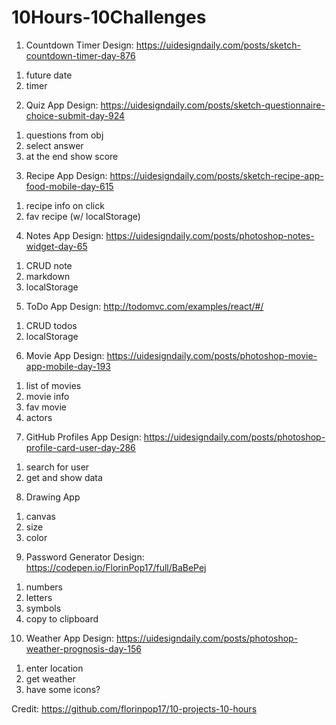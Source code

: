 # 10Hours-10Challenges

1. Countdown Timer
Design: https://uidesigndaily.com/posts/sketch-countdown-timer-day-876
<ol>
  <li>future date</li>
  <li>timer</li>
 </ol>

2. Quiz App
Design: https://uidesigndaily.com/posts/sketch-questionnaire-choice-submit-day-924
<ol>
  <li>questions from obj</li>
  <li>select answer</li>
  <li>at the end show score</li>
</ol>

3. Recipe App
Design: https://uidesigndaily.com/posts/sketch-recipe-app-food-mobile-day-615
<ol>
  <li>recipe info on click</li>
  <li>fav recipe (w/ localStorage)</li>
</ol>

4. Notes App
Design: https://uidesigndaily.com/posts/photoshop-notes-widget-day-65
<ol>
  <li>CRUD note</li>
  <li>markdown</li>
  <li>localStorage</li>
</ol>

5. ToDo App
Design: http://todomvc.com/examples/react/#/
<ol>
  <li>CRUD todos</li>
  <li>localStorage</li>
</ol>

6. Movie App
Design: https://uidesigndaily.com/posts/photoshop-movie-app-mobile-day-193
<ol>
  <li>list of movies</li>
  <li>movie info</li>
  <li>fav movie</li>
  <li>actors</li>
</ol>

7. GitHub Profiles App
Design: https://uidesigndaily.com/posts/photoshop-profile-card-user-day-286
<ol>
  <li>search for user</li>
  <li>get and show data</li>
</ol>

8. Drawing App
<ol>
  <li>canvas</li>
  <li>size</li>
  <li>color</li>
</ol>

9. Password Generator
Design: https://codepen.io/FlorinPop17/full/BaBePej
<ol>
  <li>numbers</li>
  <li>letters</li>
  <li>symbols</li>
  <li>copy to clipboard</li>
</ol>

10. Weather App
Design: https://uidesigndaily.com/posts/photoshop-weather-prognosis-day-156
<ol>
  <li>enter location</li>
  <li>get weather</li>
  <li>have some icons?</li>
</ol>

Credit: https://github.com/florinpop17/10-projects-10-hours
